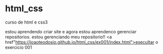 # html_css
 curso de html e css3 

 estou aprendendo criar site e agora estou aprendenco gerenciar repositorios.
estou gerenciando meu repositorio!!
<a href"https://joaoteodosio.github.io/html_css/ex001/index.html">execultar o exercicio 001</a>
